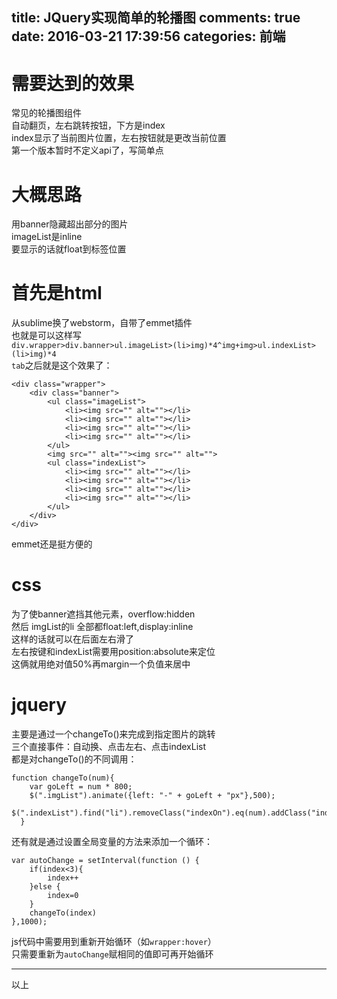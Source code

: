 title: JQuery实现简单的轮播图
comments: true
date: 2016-03-21 17:39:56
categories: 前端
---

# 需要达到的效果
常见的轮播图组件  
自动翻页，左右跳转按钮，下方是index  
index显示了当前图片位置，左右按钮就是更改当前位置  
第一个版本暂时不定义api了，写简单点  
# 大概思路
用banner隐藏超出部分的图片   
imageList是inline  
要显示的话就float到标签位置  	
# 首先是html  
从sublime换了webstorm，自带了emmet插件  
也就是可以这样写  
`div.wrapper>div.banner>ul.imageList>(li>img)*4^img+img>ul.indexList>(li>img)*4`  
`tab`之后就是这个效果了：  
```
<div class="wrapper">
    <div class="banner">
        <ul class="imageList">
            <li><img src="" alt=""></li>
            <li><img src="" alt=""></li>
            <li><img src="" alt=""></li>
            <li><img src="" alt=""></li>
        </ul>
        <img src="" alt=""><img src="" alt="">
        <ul class="indexList">
            <li><img src="" alt=""></li>
            <li><img src="" alt=""></li>
            <li><img src="" alt=""></li>
            <li><img src="" alt=""></li>
        </ul>
    </div>
</div>
```

emmet还是挺方便的  

# css
为了使banner遮挡其他元素，overflow:hidden  
然后 imgList的li 全部都float:left,display:inline  
这样的话就可以在后面左右滑了  
左右按键和indexList需要用position:absolute来定位  
这俩就用绝对值50%再margin一个负值来居中  

# jquery
主要是通过一个changeTo()来完成到指定图片的跳转   
三个直接事件：自动换、点击左右、点击indexList  
都是对changeTo()的不同调用：  
```
function changeTo(num){ 
    var goLeft = num * 800;
    $(".imgList").animate({left: "-" + goLeft + "px"},500);
    $(".indexList").find("li").removeClass("indexOn").eq(num).addClass("indexOn");
  }
```
还有就是通过设置全局变量的方法来添加一个循环：  
```
var autoChange = setInterval(function () {
    if(index<3){
        index++
    }else {
        index=0
    }
    changeTo(index)
},1000);
```
js代码中需要用到重新开始循环（如`wrapper:hover`）  
只需要重新为`autoChange`赋相同的值即可再开始循环  
***
以上
